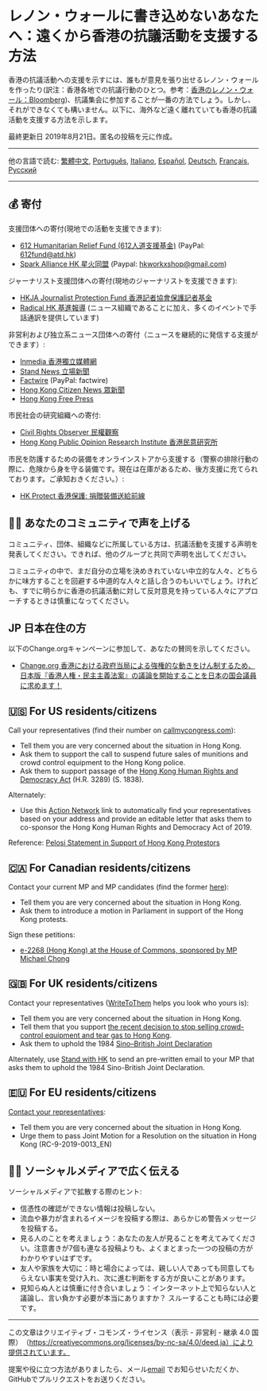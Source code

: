 # レノン・ウォールに書き込めないあなたへ：遠くから香港の抗議活動を支援する方法

香港の抗議活動への支援を示すには、誰もが意見を張り出せるレノン・ウォールを作ったり(訳注：香港各地での抗議行動のひとつ。参考：[香港のレノン・ウォール：Bloomberg](https://headlines.yahoo.co.jp/hl?a=20190722-00000001-bloom_v-int))、抗議集会に参加することが一番の方法でしょう。しかし、それができなくても構いません。以下に、海外など遠く離れていても香港の抗議活動を支援する方法を示します。

最終更新日 2019年8月21日。匿名の投稿を元に作成。

---

他の言語で読む: [繁體中文](README-繁體中文.md), [Português](README-Portugues.md), [Italiano](README-Italiano.md), [Español](README-Español.md), [Deutsch](README-Deutsch.md), [Français](README-Francais.md), [Русский](README-Russian.md)

---

## 💰 寄付

支援団体への寄付(現地での活動を支援できます):

- [612 Humanitarian Relief Fund (612人道支援基金)](https://www.facebook.com/612Fund/) (PayPal: 612fund@atd.hk)
- [Spark Alliance HK 星火同盟](https://www.facebook.com/sparkalliancehk/posts/2042900022663786) (Paypal: hkworkxshop@gmail.com)

ジャーナリスト支援団体への寄付(現地のジャーナリストを支援できます):

- [HKJA Journalist Protection Fund 香港記者協會保護記者基金](https://gogetfunding.com/hkjaraisefund/)
- [Radical HK 基進報導](https://radicalhk.com/about/donation/) (ニュース組織であることに加え、多くのイベントで手話通訳を提供しています)

非営利および独立系ニュース団体への寄付（ニュースを継続的に発信する支援ができます）:

- [Inmedia 香港獨立媒體網](http://www.inmediahk.net/donate) 
- [Stand News 立場新聞](https://mystand.thestandnews.com/) 
- [Factwire](https://www.factwire.org/backus/) (PayPal: factwire)
- [Hong Kong Citizen News 眾新聞](https://www.hkcnews.com/aboutus/)
- [Hong Kong Free Press](https://www.hongkongfp.com/support-hkfp/)

市民社会の研究組織への寄付:

- [Civil Rights Observer 民權觀察](https://www.hkcro.org/fundraising/)
- [Hong Kong Public Opinion Research Institute 香港民意研究所](https://www.pori.hk/donation) 


市民を防護するための装備をオンラインストアから支援する（警察の排除行動の際に、危険から身を守る装備です。現在は在庫があるため、後方支援に充てられております。ご承知おきください。）:

- [HK Protect 香港保護: 捐贈裝備送給前線](https://hkprotect.org/shop/%e4%bf%9d%e8%ad%b7%e8%a3%9d%e5%82%99/%e6%8d%90%e8%b4%88%e8%a3%9d%e5%82%99%e9%80%81%e7%b5%a6%e5%89%8d%e7%b7%9a/)


## 🧓🏻 あなたのコミュニティで声を上げる

コミュニティ、団体、組織などに所属している方は、抗議活動を支援する声明を発表してください。できれば、他のグループと共同で声明を出してください。

コミュニティの中で、まだ自分の立場を決めきれていない中立的な人々、どちらかに味方することを回避する中道的な人々と話し合うのもいいでしょう。けれども、すでに明らかに香港の抗議活動に対して反対意見を持っている人々にアプローチするときは慎重になってください。

## JP 日本在住の方

以下のChange.orgキャンペーンに参加して、あなたの賛同を示してください。

- [Change.org 香港における政府当局による強権的な動きをけん制するため、日本版『香港人権・民主主義法案』の議論を開始することを日本の国会議員に求めます！](http://chng.it/RfKCmdgMTX)

## 🇺🇸 For US residents/citizens

Call your representatives (find their number on [callmycongress.com](https://www.callmycongress.com/)):

- Tell them you are very concerned about the situation in Hong Kong.
- Ask them to support the call to suspend future sales of munitions and crowd control equipment to the Hong Kong police.
- Ask them to support passage of the [Hong Kong Human Rights and Democracy Act](https://www.rubio.senate.gov/public/_cache/files/7030f464-ac78-4af9-a5d1-55151ca3b6f8/C89816EECDFDE0D75FB8EC98DDEC4803.mdm19812.pdf) (H.R. 3289) (S. 1838).

Alternately:

- Use this [Action Network](https://actionnetwork.org/letters/co-sponsor-hong-kong-human-rights-and-democracy-act-of-2019) link to automatically find your representatives based on your address and provide an editable letter that asks them to co-sponsor the Hong Kong Human Rights and Democracy Act of 2019.

Reference: [Pelosi Statement in Support of Hong Kong Protestors](https://www.speaker.gov/newsroom/8519-3/)

## 🇨🇦 For Canadian residents/citizens

Contact your current MP and MP candidates (find the former [here](https://www.ourcommons.ca/Parliamentarians/en/constituencies/FindMP)):

- Tell them you are very concerned about the situation in Hong Kong.
- Ask them to introduce a motion in Parliament in support of the Hong Kong protests.

Sign these petitions:

- [e-2268 (Hong Kong) at the House of Commons, sponsored by MP Michael Chong](https://petitions.ourcommons.ca/en/Petition/Details?Petition=e-2268)

## 🇬🇧 For UK residents/citizens

Contact your representatives ([WriteToThem](https://www.writetothem.com/) helps you look who yours is):

- Tell them you are very concerned about the situation in Hong Kong.
- Tell them that you support [the recent decision to stop selling crowd-control equipment and tear gas to Hong Kong](https://www.theguardian.com/world/2019/jun/25/uk-halts-sales-of-teargas-to-hong-kong-amid-police-brutality-claims).
- Ask them to uphold the 1984 [Sino–British Joint Declaration](https://en.wikipedia.org/wiki/Sino-British_Joint_Declaration)

Alternately, use [Stand with HK](https://petition.standwithhk.org/) to send an pre-written email to your MP that asks them to uphold the 1984 Sino-British Joint Declaration.

## 🇪🇺 For EU residents/citizens

[Contact your representatives](http://www.europarl.europa.eu/meps/en/search/advanced):

- Tell them you are very concerned about the situation in Hong Kong.
- Urge them to pass Joint Motion for a Resolution on the situation in Hong Kong (RC-9-2019-0013_EN)

## 🤳🏼 ソーシャルメディアで広く伝える

ソーシャルメディアで拡散する際のヒント:

- 信憑性の確認ができない情報は投稿しない。
- 流血や暴力が含まれるイメージを投稿する際は、あらかじめ警告メッセージを投稿する。
- 見る人のことを考えましょう：あなたの友人が見ることを考えてみてください。注意書きが7個も連なる投稿よりも、よくまとまった一つの投稿の方がわかりやすいはずです。
- 友人や家族を大切に：時と場合によっては、親しい人であっても同意してもらえない事実を受け入れ、次に進む判断をする方が良いことがあります。
- 見知らぬ人とは慎重に付き合いましょう：インターネット上で知らない人と議論し、言い負かす必要が本当にありますか？ スルーすることも時には必要です。

---

この文章はクリエイティブ・コモンズ・ライセンス（表示 - 非営利 - 継承 4.0 国際）　（https://creativecommons.org/licenses/by-nc-sa/4.0/deed.ja）により提供されています。

提案や役に立つ方法がありましたら、メール[email](mailto:hi@hongkonggong.com) でお知らせいただくか、GitHubでプルリクエストをお送りください。
